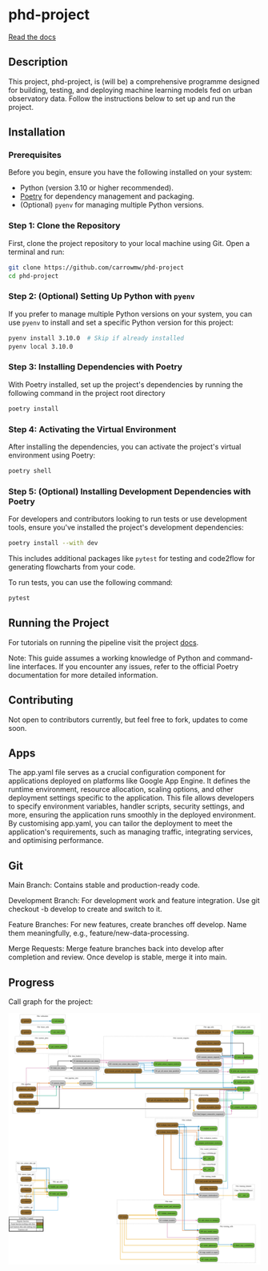 # phd-project

[Read the docs](https://carrowmw.github.io/phd-project/tutorials/viewing_data/)

## Description

This project, phd-project, is (will be) a comprehensive programme designed for building, testing, and deploying machine learning models fed on urban observatory data. Follow the instructions below to set up and run the project.

## Installation

### Prerequisites

Before you begin, ensure you have the following installed on your system:

* Python (version 3.10 or higher recommended).
* [Poetry](https://python-poetry.org/docs/) for dependency management and packaging.
* (Optional) `pyenv` for managing multiple Python versions.

### Step 1: Clone the Repository

First, clone the project repository to your local machine using Git. Open a terminal and run:

```sh
git clone https://github.com/carrowmw/phd-project
cd phd-project
```

### Step 2: (Optional) Setting Up Python with `pyenv`

If you prefer to manage multiple Python versions on your system, you can use `pyenv` to install and set a specific Python version for this project:

```sh
pyenv install 3.10.0  # Skip if already installed
pyenv local 3.10.0
```

### Step 3: Installing Dependencies with Poetry

With Poetry installed, set up the project's dependencies by running the following command in the project root directory

```sh
poetry install
```

### Step 4: Activating the Virtual Environment

After installing the dependencies, you can activate the project's virtual environment using Poetry:

```sh
poetry shell
```

### Step 5: (Optional) Installing Development Dependencies with Poetry

For developers and contributors looking to run tests or use development tools, ensure you've installed the project's development dependencies:

```sh
poetry install --with dev
```

This includes additional packages like `pytest` for testing and code2flow for generating flowcharts from your code.

To run tests, you can use the following command:

```sh
pytest
```

## Running the Project

For tutorials on running the pipeline visit the project [docs]([docs](https://carrowmw.github.io/phd-project/tutorials/viewing_data/)).

Note: This guide assumes a working knowledge of Python and command-line interfaces. If you encounter any issues, refer to the official Poetry documentation for more detailed information.

## Contributing

Not open to contributors currently, but feel free to fork, updates to come soon.

## Apps

The app.yaml file serves as a crucial configuration component for applications deployed on platforms like Google App Engine. It defines the runtime environment, resource allocation, scaling options, and other deployment settings specific to the application. This file allows developers to specify environment variables, handler scripts, security settings, and more, ensuring the application runs smoothly in the deployed environment. By customising app.yaml, you can tailor the deployment to meet the application's requirements, such as managing traffic, integrating services, and optimising performance.

## Git

Main Branch: Contains stable and production-ready code.

Development Branch: For development work and feature integration. Use git checkout -b develop to create and switch to it.

Feature Branches: For new features, create branches off develop. Name them meaningfully, e.g., feature/new-data-processing.

Merge Requests: Merge feature branches back into develop after completion and review. Once develop is stable, merge it into main.

## Progress

Call graph for the project:

![image](/docs/pipeline_flowchart.png)